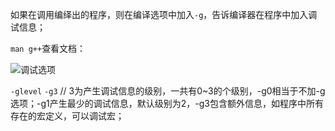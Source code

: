 如果在调用编绎出的程序，则在编译选项中加入`-g`，告诉编译器在程序中加入调试信息；

`man g++`查看文档：

![调试选项](../README.assets/调试选项.jpg)

`-glevel`
`-g3` 			// 3为产生调试信息的级别，一共有0~3的个级别，-g0相当于不加-g选项；-g1产生最少的调试信息，默认级别为2，-g3包含额外信息，如程序中所有存在的宏定义，可以调试宏；

